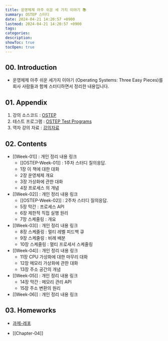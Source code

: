 ```yaml
---
title: 운영체제 아주 쉬운 세 가지 이야기 📚
summary: OSTEP 스터디
date: 2024-04-21 14:20:57 +0900
lastmod: 2024-04-21 14:20:57 +0900
tags: 
categories: 
description: 
showToc: true
tocOpen: true
---
```



## 00. Introduction

- 운영체제 아주 쉬운 세가지 이야기 (Operating Systems: Three Easy Pieces)를 회사 사람들과 함께 스터디하면서 정리한 내용입니다.


## 01. Appendix

1. 강의 소스코드 : [OSTEP](https://github.com/remzi-arpacidusseau/ostep-code)
2. 테스트 프로그램 : [OSTEP Test Programs](https://github.com/remzi-arpacidusseau/ostep-projects)
3. 역자 강의 자료 : [강의자료](https://oslab.kaist.ac.kr/OSTEPSlides)


## 02. Contents

- [[Week-01]] : 개인 정리 내용 링크
    - [[OSTEP-Week-01]] : 1주차 스터디 질의응답.
    - 1장 이 책에 대한 대화
    - 2장 운영체제 개요
    - 3장 가상화에 관한 대화
    - 4장 프로세스 의 개념
- [[Week-02]] : 개인 정리 내용 링크
    - [[OSTEP-Week-02]] : 2주차 스터디 질의응답.
    - 5장 막간 : 프로세스 API 
    - 6장 제한적 직접 실행 원리
    - 7장 스케줄링 : 개요
- [[Week-03]] : 개인 정리 내용 링크
    - 8장 스케줄링 : 멀티 레벨 피드백 큐
    - 9장 스케줄링 : 비례 배분
    - 10장 스케줄링 : 멀티 프로세서 스케줄링
- [[Week-04]] : 개인 정리 내용 링크
    - 11장 CPU 가상화에 대한 마무리 대화
    - 12장 메모리 가상화에 관한 대화
    - 13장 주소 공간의 개념
- [[Week-05]] : 개인 정리 내용 링크
    - 14장 막간 : 메모리 관리 API
    - 15장 주소 변환의 원리
- [[Week-06]] : 개인 정리 내용 링크

## 03. Homeworks

- [과제-레포](https://github.com/SmallzooDev/OSTEP)

- [[Chapter-04]]
